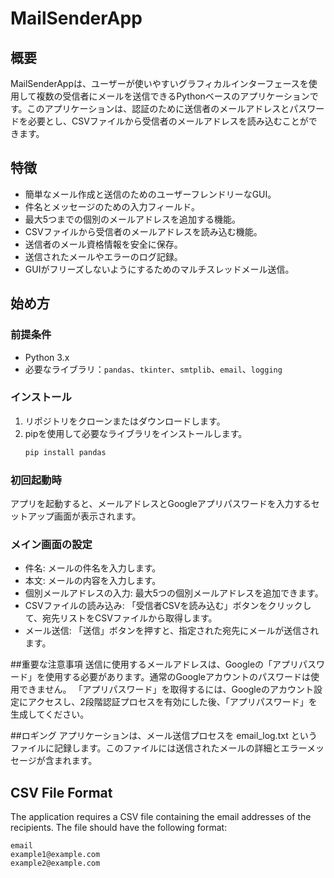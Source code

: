 # MailSenderApp

## 概要
MailSenderAppは、ユーザーが使いやすいグラフィカルインターフェースを使用して複数の受信者にメールを送信できるPythonベースのアプリケーションです。このアプリケーションは、認証のために送信者のメールアドレスとパスワードを必要とし、CSVファイルから受信者のメールアドレスを読み込むことができます。

## 特徴
- 簡単なメール作成と送信のためのユーザーフレンドリーなGUI。
- 件名とメッセージのための入力フィールド。
- 最大5つまでの個別のメールアドレスを追加する機能。
- CSVファイルから受信者のメールアドレスを読み込む機能。
- 送信者のメール資格情報を安全に保存。
- 送信されたメールやエラーのログ記録。
- GUIがフリーズしないようにするためのマルチスレッドメール送信。

## 始め方
### 前提条件
- Python 3.x
- 必要なライブラリ：`pandas`、`tkinter`、`smtplib`、`email`、`logging`

### インストール
1. リポジトリをクローンまたはダウンロードします。
2. pipを使用して必要なライブラリをインストールします。
   ```bash
   pip install pandas
### 初回起動時
アプリを起動すると、メールアドレスとGoogleアプリパスワードを入力するセットアップ画面が表示されます。

### メイン画面の設定
- 件名: メールの件名を入力します。
- 本文: メールの内容を入力します。
- 個別メールアドレスの入力: 最大5つの個別メールアドレスを追加できます。
- CSVファイルの読み込み: 「受信者CSVを読み込む」ボタンをクリックして、宛先リストをCSVファイルから取得します。
- メール送信: 「送信」ボタンを押すと、指定された宛先にメールが送信されます。

##重要な注意事項
送信に使用するメールアドレスは、Googleの「アプリパスワード」を使用する必要があります。通常のGoogleアカウントのパスワードは使用できません。
「アプリパスワード」を取得するには、Googleのアカウント設定にアクセスし、2段階認証プロセスを有効にした後、「アプリパスワード」を生成してください。

##ロギング
アプリケーションは、メール送信プロセスを email_log.txt というファイルに記録します。このファイルには送信されたメールの詳細とエラーメッセージが含まれます。

## CSV File Format

The application requires a CSV file containing the email addresses of the recipients. The file should have the following format:

```csv
email
example1@example.com
example2@example.com








